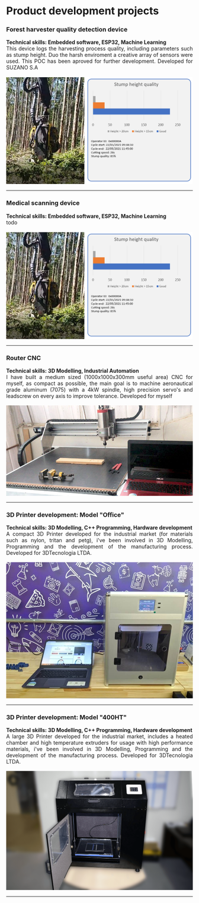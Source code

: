 # Product development projects

  ### Forest harvester quality detection device
  <p align="left">
  </p>
  <strong> Technical skills: Embedded software, ESP32, Machine Learning </strong>
  <br>
  <div style="text-align: justify"> This device logs the harvesting process quality, including parameters such as stump height. Duo the harsh enviroment a creative array of sensors were used. This POC has been aproved for further development. Developed for SUZANO S.A</div>
  <br>
  <img src="https://github.com/italocjs/italocjs.github.io/blob/master/images/harvester_poc3.png?raw=true"/>
  <br>

  ---

  ### Medical scanning device 
  <p align="left">
  </p>
  <strong> Technical skills: Embedded software, ESP32, Machine Learning </strong>
  <br>
  <div style="text-align: justify"> todo </div>
  <br>
  <img src="https://github.com/italocjs/italocjs.github.io/blob/master/images/harvester_poc3.png?raw=true"/>
  <br>

  ---

  ### Router CNC
  <p align="left">
  </p>
  <strong> Technical skills: 3D Modelling, Industrial Automation </strong>
  <br>
  <div style="text-align: justify"> I have built a medium sized (1000x1000x300mm useful area) CNC for myself, as compact as possible, the main goal is to machine aeronautical grade aluminum (7075) with a 4kW spindle, high precision servo's and leadscrew on every axis to improve tolerance. Developed for myself</div>
  <br>
  <img src="https://github.com/italocjs/italocjs.github.io/blob/master/images/cnc.jpeg?raw=true"/>
  <br>

  ---

  ### 3D Printer development: Model "Office"
  <p align="left">
  </p>
  <strong> Technical skills: 3D Modelling, C++ Programming, Hardware development </strong>
  <br>
  <div style="text-align: justify"> A compact 3D Printer developed for the industrial market (for materials such as nylon, tritan and petg), i've been involved in 3D Modelling, Programming and the development of the manufacturing process. Developed for 3DTecnologia LTDA.</div>
  <br>
  <img src="https://github.com/italocjs/italocjs.github.io/blob/master/images/Imagem1_resized.jpg?raw=true"/>
  <br>

  ---

  ### 3D Printer development: Model "400HT"
  <p align="left">
  </p>
  <strong> Technical skills: 3D Modelling, C++ Programming, Hardware development </strong>
  <br>
  <div style="text-align: justify"> A large 3D Printer developed for the industrial market, includes a heated chamber and high temperature extruders for usage with high performance materials, i've been involved in 3D Modelling, Programming and the development of the manufacturing process. Developed for 3DTecnologia LTDA.</div>
  <br>
  <img src="https://github.com/italocjs/italocjs.github.io/blob/master/images/400ht.png?raw=true"/>
  <br>

  ---
</details>
